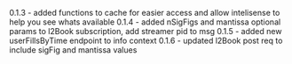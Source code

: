 0.1.3 - added functions to cache for easier access and allow intelisense to help you see whats available 
0.1.4 - added nSigFigs and mantissa optional params to l2Book subscription, add streamer pid to msg
0.1.5 - added new userFillsByTime endpoint to info context
0.1.6 - updated l2Book post req to include sigFig and mantissa values